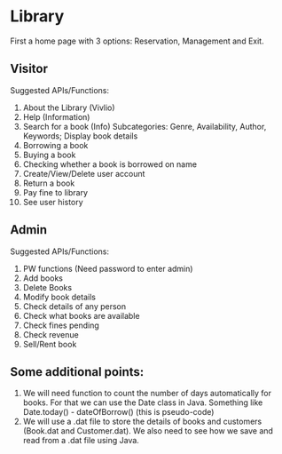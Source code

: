 # Library
First a home page with 3 options: Reservation, Management and Exit.

## Visitor
 Suggested APIs/Functions:
 
 1. About the Library (Vivlio)
 2. Help (Information)
 3. Search for a book (Info) Subcategories: Genre, Availability, Author, Keywords; Display book details
 4. Borrowing a book
 5. Buying a book
 6. Checking whether a book is borrowed on name
 7. Create/View/Delete user account
 8. Return a book
 9. Pay fine to library
 10. See user history

## Admin
Suggested APIs/Functions:

1. PW functions (Need password to enter admin)
2. Add books
3. Delete Books
4. Modify book details
5. Check details of any person
6. Check what books are available
7. Check fines pending
8. Check revenue
9. Sell/Rent book

## Some additional points:
1. We will need function to count the number of days automatically for books. For that we can use the Date class in Java. Something like Date.today() - dateOfBorrow() (this is pseudo-code)
2. We will use a .dat file to store the details of books and customers (Book.dat and Customer.dat). We also need to see how we save and read from a .dat file using Java.
